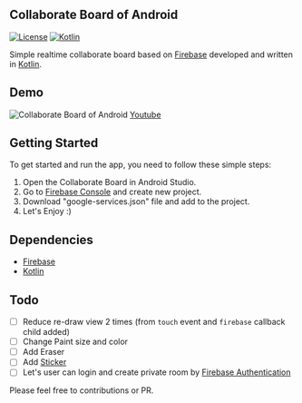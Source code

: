 ## Collaborate Board of Android
[![License](http://img.shields.io/badge/License-MIT-green.svg?style=flat)](https://github.com/minibugdev/Collaborate-Board/blob/master/LICENSE)
[![Kotlin](https://img.shields.io/badge/kotlin-1.1.1-blue.svg)](http://kotlinlang.org)

Simple realtime collaborate board based on [Firebase](https://firebase.google.com/docs/android/setup) developed and written in [Kotlin](http://kotlinlang.org).

## Demo
![Collaborate Board of Android](https://github.com/minibugdev/Collaborate-Board/blob/master/screenshot.gif?raw=true)
[Youtube](https://www.youtube.com/watch?v=-YzpPoTy7Ys)

## Getting Started

To get started and run the app, you need to follow these simple steps:

1. Open the Collaborate Board in Android Studio.
2. Go to [Firebase Console](https://console.firebase.google.com/) and create new project.
3. Download "google-services.json" file and add to the project.
4. Let's Enjoy :)

## Dependencies
- [Firebase](https://firebase.google.com/docs/android/setup)
- [Kotlin](http://kotlinlang.org)

## Todo
- [ ] Reduce re-draw view 2 times (from `touch` event and `firebase` callback child added)
- [ ] Change Paint size and color
- [ ] Add Eraser
- [ ] Add [Sticker](https://medium.com/uptech-team/how-to-create-snapchat-like-stickers-for-android-50512957c351#.5abwfbcwq)
- [ ] Let's user can login and create private room by [Firebase Authentication](https://firebase.google.com/docs/auth/android/start/)

Please feel free to contributions or PR.
